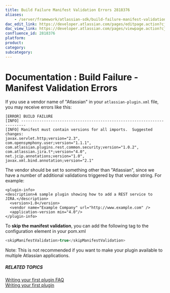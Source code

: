 ```yaml
---
title: Build Failure Manifest Validation Errors 2818376
aliases:
    - /server/framework/atlassian-sdk/build-failure-manifest-validation-errors-2818376.html
dac_edit_link: https://developer.atlassian.com/pages/editpage.action?cjm=wozere&pageId=2818376
dac_view_link: https://developer.atlassian.com/pages/viewpage.action?cjm=wozere&pageId=2818376
confluence_id: 2818376
platform:
product:
category:
subcategory:
---
```

# Documentation : Build Failure - Manifest Validation Errors

If you use a vendor name of "Atlassian" in your `atlassian-plugin.xml` file, you may receive errors like this:

    [ERROR] BUILD FAILURE
    [INFO] ------------------------------------------------------------------------
    [INFO] Manifest must contain versions for all imports.  Suggested changes:
    javax.servlet.http;version="2.3",
    com.opensymphony.user;version="1.1.1",
    com.atlassian.plugins.rest.common.security;version="1.0.2",
    com.atlassian.jira.t*;version="4.0",
    net.jcip.annotations;version="1.0",
    javax.xml.bind.annotation;version="2.1"

The vendor should be set to something other than "Atlassian", since we have a number of additional validations triggered by that vendor string. For example:

    <plugin-info>
    <description>A sample plugin showing how to add a REST service to JIRA.</description>
      <version>1.0</version>
      <vendor name="Example Company" url="http://www.example.com" />
      <application-version min="4.0"/>
    </plugin-info>

To **skip the manifest validation**, you can add the following tag to the configuration element in your pom.xml

``` javascript
<skipManifestValidation>true</skipManifestValidation>
```

Note: This is not recommended if you want to make your plugin available to multiple Atlassian applications.

##### RELATED TOPICS

[Writing your first plugin FAQ](/server/framework/atlassian-sdk/writing-your-first-plugin-faq)  
<a href="/pages/createpage.action?spaceKey=DOCS&amp;title=Writing+your+first+plugin&amp;linkCreation=true&amp;fromPageId=2818376" class="createlink">Writing your first plugin</a>












































































































































































































































































































































































































































































